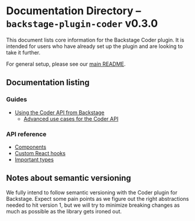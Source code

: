 # Documentation Directory – `backstage-plugin-coder` v0.3.0

This document lists core information for the Backstage Coder plugin. It is intended for users who have already set up the plugin and are looking to take it further.

For general setup, please see our [main README](../README.md).

## Documentation listing

### Guides

- [Using the Coder API from Backstage](./guides/coder-api.md)
  - [Advanced use cases for the Coder API](./guides//coder-api-advanced.md)

### API reference

- [Components](./api-reference/components.md)
- [Custom React hooks](./api-reference/hooks.md)
- [Important types](./api-reference/types.md)

## Notes about semantic versioning

We fully intend to follow semantic versioning with the Coder plugin for Backstage. Expect some pain points as we figure out the right abstractions needed to hit version 1, but we will try to minimize breaking changes as much as possible as the library gets ironed out.
